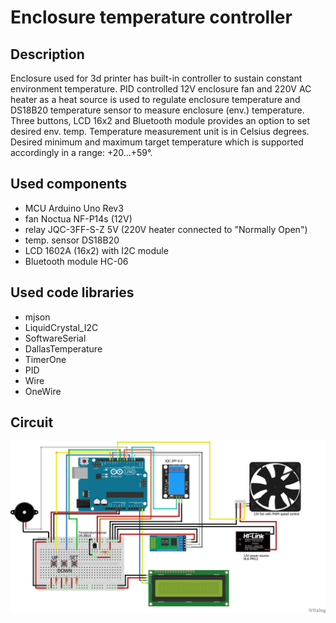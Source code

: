 # Enclosure temperature controller

## Description

Enclosure used for 3d printer has built-in controller to sustain constant
environment temperature. PID controlled 12V enclosure fan and 220V AC heater as
a heat source is used to regulate enclosure temperature and DS18B20 temperature
sensor to measure enclosure (env.) temperature. Three buttons, LCD 16x2 and
Bluetooth module provides an option to set desired env. temp. Temperature
measurement unit is in Celsius degrees. Desired minimum and maximum target
temperature which is supported accordingly in a range: +20...+59°.

## Used components

- MCU				        Arduino Uno Rev3
- fan               Noctua NF-P14s (12V)
- relay             JQC-3FF-S-Z 5V (220V heater connected to "Normally Open")
- temp. sensor      DS18B20
- LCD               1602A (16x2) with I2C module
- Bluetooth module	HC-06


## Used code libraries

- mjson
- LiquidCrystal_I2C
- SoftwareSerial
- DallasTemperature
- TimerOne
- PID
- Wire
- OneWire

## Circuit

![Enclosure temperature controller circuit](/assets/images/enclosure_controller_bb.png)
